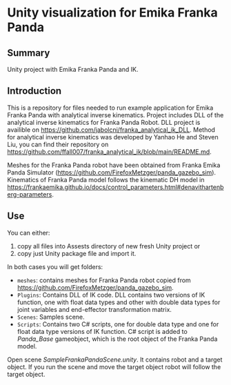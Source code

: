 # Unity visualization for Emika Franka Panda

## Summary
Unity project with Emika Franka Panda and IK.

## Introduction
This is a repository for files needed to run example application for Emika Franka Panda with analytical inverse kinematics. Project includes DLL of the analytical inverse kinematics for Franka Panda Robot. DLL project is availible on https://github.com/jabolcni/franka_analytical_ik_DLL. Method for analytical inverse kinematics was developed by Yanhao He and Steven Liu, you can find their repository on https://github.com/ffall007/franka_analytical_ik/blob/main/README.md. 

Meshes for the Franka Panda robot have been obtained from Franka Emika Panda Simulator (https://github.com/FirefoxMetzger/panda_gazebo_sim). Kinematics of Franka Panda model follows the kinematic DH model in https://frankaemika.github.io/docs/control_parameters.html#denavithartenberg-parameters. 

## Use
You can either:
1. copy all files into Assests directory of new fresh Unity project or 
2. copy just Unity package file and import it.

In both cases you will get folders:
- `meshes`: contains meshes for Franka Panda robot copied from https://github.com/FirefoxMetzger/panda_gazebo_sim.
- `Plugins`: Contains DLL of IK code. DLL contains two versions of IK function, one with float data types and other with double data types for joint variables and end-effector transformation matrix. 
- `Scenes`: Samples scene.
- `Scripts`: Contains two C# scripts, one for double data type and one for float data type versions of IK function. C# script is added to *Panda_Base* gameobject, which is the root object of the Franka Panda model.  

Open scene *SampleFrankaPandaScene.unity*. It contains robot and a target object. If you run the scene and move the target object robot will follow the target object.